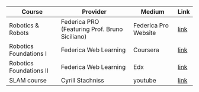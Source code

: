 | Course | Provider  | Medium | Link |
|---------|--------|-----------------|-----------------|
|Robotics & Robots | Federica PRO (Featuring Prof. Bruno Siciliano) |Federica Pro Website|[link](https://www.federica.eu/federica-pro/robotics-and-robots/?utm_source=chatgpt.com)|
|Robotics Foundations I | Federica Web Learning |Coursera|[link](https://www.coursera.org/learn/robotics-foundations-robot-modelling)|
|Robotics Foundations II | Federica Web Learning |Edx|[link](https://www.edx.org/learn/robotics/universita-degli-studi-di-napoli-federico-ii-robotics-foundation-ii-robot-control)|
|SLAM course|Cyrill Stachniss|youtube|[link](https://www.youtube.com/playlist?app=desktop&list=PLgnQpQtFTOGQrZ4O5QzbIHgl3b1JHimN_)|
